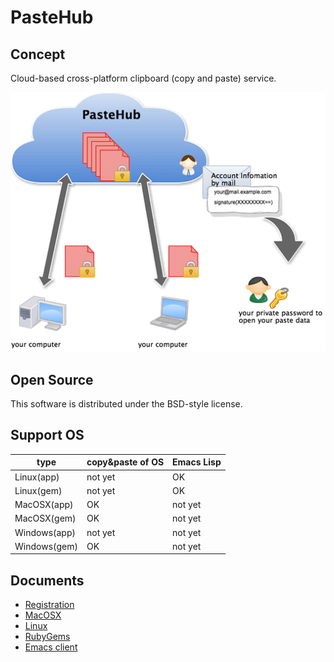 PasteHub
=======================


## Concept

Cloud-based cross-platform clipboard (copy and paste) service.

![image](./doc/client/pastehub_architecture.png)

## Open Source

This software is distributed under the BSD-style license.

## Support OS

type         | copy&paste of OS |  Emacs Lisp  
-------------|------------------|--------------
Linux(app)   |      not yet     |      OK      
Linux(gem)   |      not yet     |      OK      
MacOSX(app)  |        OK        |    not yet   
MacOSX(gem)  |        OK        |    not yet   
Windows(app) |      not yet     |    not yet   
Windows(gem) |        OK        |    not yet   

## Documents

+ [Registration](./doc/client/Registration.md)
+ [MacOSX](./doc/client/setup_MacOSX.md)
+ [Linux](./doc/client/setup_Linux.md)
+ [RubyGems](./doc/client/ruby_gems.md)
+ [Emacs client](./doc/client/setup_emacs.md)
